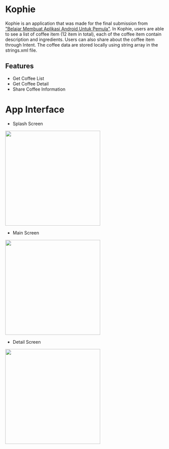 # Kophie
Kophie is an application that was made for the final submission from ["Belajar Membuat Aplikasi Android Untuk Pemula"](https://www.dicoding.com/certificates/07Z6G9NYWXQR). In Kophie, users are able to see a list of coffee item (12 item in total), each of the coffee item contain description and ingredients. Users can also share about the coffee item through Intent. The coffee data are stored locally using string array in the strings.xml file.

## Features
- Get Coffee List
- Get Coffee Detail
- Share Coffee Information

# App Interface
* Splash Screen
<img src="https://github.com/3henzijuandri3/Kophie/assets/89207690/f7305efb-4c3b-41ce-ad92-47a6fcf4831e.jpg" width="300">

* Main Screen
<img src="https://github.com/3henzijuandri3/Kophie/assets/89207690/c08ba65d-e647-4c66-a2ef-6f059bbd8d5b.jpg" width="300">

* Detail Screen
<img src="https://github.com/3henzijuandri3/Kophie/assets/89207690/370102c0-b0ac-4f16-a6ba-00cfb1f0d23b.jpg" width="300">
